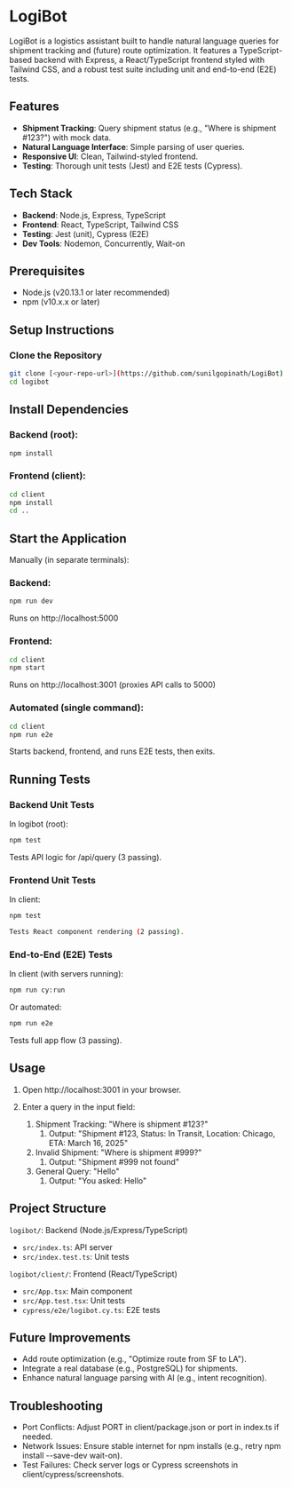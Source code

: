 # LogiBot

LogiBot is a logistics assistant built to handle natural language queries for shipment tracking and (future) route optimization. It features a TypeScript-based backend with Express, a React/TypeScript frontend styled with Tailwind CSS, and a robust test suite including unit and end-to-end (E2E) tests.

## Features
- **Shipment Tracking**: Query shipment status (e.g., "Where is shipment #123?") with mock data.
- **Natural Language Interface**: Simple parsing of user queries.
- **Responsive UI**: Clean, Tailwind-styled frontend.
- **Testing**: Thorough unit tests (Jest) and E2E tests (Cypress).

## Tech Stack
- **Backend**: Node.js, Express, TypeScript
- **Frontend**: React, TypeScript, Tailwind CSS
- **Testing**: Jest (unit), Cypress (E2E)
- **Dev Tools**: Nodemon, Concurrently, Wait-on

## Prerequisites
- Node.js (v20.13.1 or later recommended)
- npm (v10.x.x or later)

## Setup Instructions

### Clone the Repository
```bash
git clone [<your-repo-url>](https://github.com/sunilgopinath/LogiBot)
cd logibot
```

## Install Dependencies

### Backend (root):
```bash
npm install
```

### Frontend (client):
```bash
cd client
npm install
cd ..
```

## Start the Application

Manually (in separate terminals):

### Backend:
```bash
npm run dev
```

Runs on http://localhost:5000

### Frontend:
```bash
cd client
npm start
```

Runs on http://localhost:3001 (proxies API calls to 5000)

### Automated (single command):

```bash
cd client
npm run e2e
```

Starts backend, frontend, and runs E2E tests, then exits.

## Running Tests

### Backend Unit Tests

In logibot (root):

```bash
npm test
```

Tests API logic for /api/query (3 passing).

### Frontend Unit Tests

In client:
```bash
npm test

Tests React component rendering (2 passing).
```

### End-to-End (E2E) Tests
In client (with servers running):

```bash
npm run cy:run
```

Or automated:

```bash
npm run e2e
```
Tests full app flow (3 passing).


## Usage

1. Open http://localhost:3001 in your browser.

2. Enter a query in the input field:
   1. Shipment Tracking: "Where is shipment #123?"
      1. Output: "Shipment #123, Status: In Transit, Location: Chicago, ETA: March 16, 2025"
   2. Invalid Shipment: "Where is shipment #999?"
      1. Output: "Shipment #999 not found"
   3. General Query: "Hello"
      1. Output: "You asked: Hello"

## Project Structure

`logibot/`: Backend (Node.js/Express/TypeScript)
- `src/index.ts`: API server
- `src/index.test.ts`: Unit tests

`logibot/client/`: Frontend (React/TypeScript)
- `src/App.tsx`: Main component
- `src/App.test.tsx`: Unit tests
- `cypress/e2e/logibot.cy.ts`: E2E tests

## Future Improvements

- Add route optimization (e.g., "Optimize route from SF to LA").
- Integrate a real database (e.g., PostgreSQL) for shipments.
- Enhance natural language parsing with AI (e.g., intent recognition).

## Troubleshooting

- Port Conflicts: Adjust PORT in client/package.json or port in index.ts if needed.
- Network Issues: Ensure stable internet for npm installs (e.g., retry npm install --save-dev wait-on).
- Test Failures: Check server logs or Cypress screenshots in client/cypress/screenshots.

